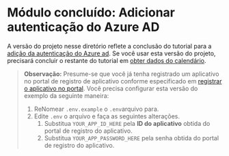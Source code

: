 # <a name="completed-module-add-azure-ad-authentication"></a>Módulo concluído: Adicionar autenticação do Azure AD

A versão do projeto nesse diretório reflete a conclusão do tutorial para a [adição da autenticação do Azure ad](https://docs.microsoft.com/graph/training/php-tutorial?tutorial-step=3). Se você usar esta versão do projeto, precisará concluir o restante do tutorial em [obter dados do calendário](https://docs.microsoft.com/graph/training/php-tutorial?tutorial-step=4).

> **Observação:** Presume-se que você já tenha registrado um aplicativo no portal de registro de aplicativo conforme especificado em [registrar o aplicativo no portal](https://docs.microsoft.com/graph/training/php-tutorial?tutorial-step=2). Você precisa configurar esta versão do exemplo da seguinte maneira:
>
> 1. ReNomear `.env.example` o `.env`arquivo para.
> 1. Edite `.env` o arquivo e faça as seguintes alterações.
>     1. Substitua `YOUR_APP_ID_HERE` pela **ID do aplicativo** obtida do portal de registro do aplicativo.
>     1. Substitua `YOUR_APP_PASSWORD_HERE` pela senha obtida do portal de registro do aplicativo.